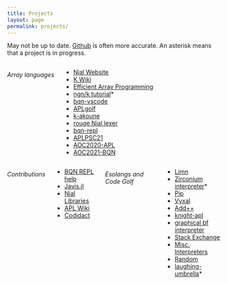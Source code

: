 ```yaml
---
title: Projects
layout: page
permalink: projects/
---
```


May not be up to date. [Github](https://github.com/razetime) is often more accurate. An asterisk means that a project is in progress.
<div class="row">
  <div class="six columns" markdown="1">

###### Array languages
  - [Nial Website](https://nial-array-language.org)
  - [K Wiki](https://k.miraheze.org/wiki/Main_Page)
  - [Efficient Array Programming](https://github.com/razetime/efficient-array-programming)
  - [ngn/k tutorial](https://github.com/razetime/ngn-k-tutorial)*
  - [bqn-vscode](https://github.com/razetime/bqn-vscode)
  - [APLgolf](https://razetime.github.io/APLgolf/)
  - [k-akoune](https://github.com/razetime/bqn-vscode)
  - [rouge Nial lexer](https://github.com/razetime/rouge)
  - [bqn-repl](https://github.com/razetime/bqn-repl)
  - [APLPSC21](https://github.com/razetime/APLPSC21)
  - [AOC2020-APL](https://github.com/razetime/AOC2020-APL)
  - [AOC2021-BQN](https://github.com/razetime/AOC2021-BQN) 

  </div>
  <div class="six columns" markdown="1">

###### Contributions
  - [BQN REPL help](https://mlochbaum.github.io/BQN/help/index.html)
  - [Javis.jl](https://juliaanimators.github.io/Javis.jl/stable/)
  - [Nial Libraries](https://github.com/niallang/Nial_Libraries)
  - [APL Wiki](https://apl.wiki/User:Razetime)
  - [Codidact](https://github.com/codidact/qpixel)

###### Esolangs and Code Golf
  - [Limn](https://github.com/razetime/Limn)
  - [Zirconium interpreter](https://github.com/razetime/Zirconium)*
  - [Pip](https://dloscutoff.github.io)
  - [Vyxal](https://github.com/Vyxal/Vyxal)
  - [Add++](https://github.com/cairdcoinheringaahing/AddPlusPlus/wiki)
  - [knight-apl](https://github.com/razetime/knight-apl)
  - [graphical bf interpreter](https://github.com/razetime/graphical-bf)
  - [Stack Exchange](https://codegolf.stackexchange.com/users/80214/razetime)
  - [Misc. Interpreters](https://git.osmarks.net/razetime/esolangs)
  - [Random](https://github.com/razetime/random-rec)
  - [laughing-umbrella](https://github.com/razetime/laughing-umbrella)*
  </div>
</div>